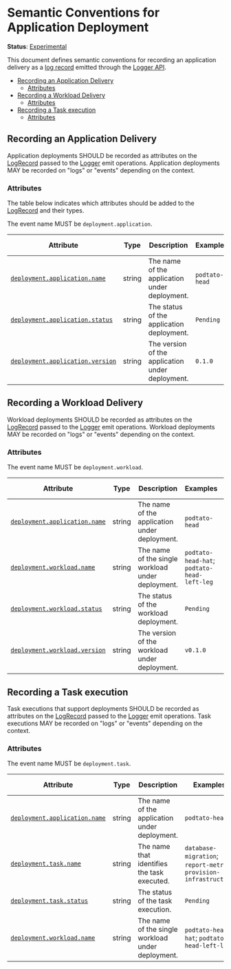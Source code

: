 # Semantic Conventions for Application Deployment

**Status**: [Experimental](../../document-status.md)

This document defines semantic conventions for recording an application delivery as
a [log record](../api.md#logrecord) emitted through the [Logger API](../api.md#emit-logrecord).

<!-- Re-generate TOC with `markdown-toc --no-first-h1 -i` -->

<!-- toc -->

- [Recording an Application Delivery](#recording-an-application-delivery)
  * [Attributes](#attributes)
- [Recording a Workload Delivery](#recording-a-workload-delivery)
  * [Attributes](#attributes-1)
- [Recording a Task execution](#recording-a-task-execution)
  * [Attributes](#attributes-2)

<!-- tocstop -->

## Recording an Application Delivery

Application deployments SHOULD be recorded as attributes on the
[LogRecord](../api.md#logrecord) passed to the [Logger](../api.md#logger) emit
operations. Application deployments MAY be recorded on "logs" or "events" depending on the
context.

### Attributes

The table below indicates which attributes should be added to the
[LogRecord](../api.md#logrecord) and their types.

<!-- semconv log-deployment-application -->
The event name MUST be `deployment.application`.

| Attribute  | Type | Description  | Examples  | Requirement Level |
|---|---|---|---|---|
| [`deployment.application.name`](../../trace/semantic_conventions/deployment.md) | string | The name of the application under deployment. | `podtato-head` | Required |
| [`deployment.application.status`](../../trace/semantic_conventions/deployment.md) | string | The status of the application deployment. | `Pending` | Recommended |
| [`deployment.application.version`](../../trace/semantic_conventions/deployment.md) | string | The version of the application under deployment. | `0.1.0` | Recommended |
<!-- endsemconv -->

## Recording a Workload Delivery

Workload deployments SHOULD be recorded as attributes on the
[LogRecord](../api.md#logrecord) passed to the [Logger](../api.md#logger) emit
operations. Workload deployments MAY be recorded on "logs" or "events" depending on the
context.

### Attributes

<!-- semconv log-deployment-workload -->
The event name MUST be `deployment.workload`.

| Attribute  | Type | Description  | Examples  | Requirement Level |
|---|---|---|---|---|
| [`deployment.application.name`](../../trace/semantic_conventions/deployment.md) | string | The name of the application under deployment. | `podtato-head` | Required |
| [`deployment.workload.name`](../../trace/semantic_conventions/deployment.md) | string | The name of the single workload under deployment. | `podtato-head-hat`; `podtato-head-left-leg` | Required |
| [`deployment.workload.status`](../../trace/semantic_conventions/deployment.md) | string | The status of the workload deployment. | `Pending` | Recommended |
| [`deployment.workload.version`](../../trace/semantic_conventions/deployment.md) | string | The version of the workload under deployment. | `v0.1.0` | Recommended |
<!-- endsemconv -->

## Recording a Task execution

Task executions that support deployments SHOULD be recorded as attributes on the
[LogRecord](../api.md#logrecord) passed to the [Logger](../api.md#logger) emit
operations. Task executions MAY be recorded on "logs" or "events" depending on the
context.


### Attributes

<!-- semconv log-deployment-task -->
The event name MUST be `deployment.task`.

| Attribute  | Type | Description  | Examples  | Requirement Level |
|---|---|---|---|---|
| [`deployment.application.name`](../../trace/semantic_conventions/deployment.md) | string | The name of the application under deployment. | `podtato-head` | Required |
| [`deployment.task.name`](../../trace/semantic_conventions/deployment.md) | string | The name that identifies the task executed. | `database-migration`; `report-metric`; `provision-infrastructure` | Required |
| [`deployment.task.status`](../../trace/semantic_conventions/deployment.md) | string | The status of the task execution. | `Pending` | Recommended |
| [`deployment.workload.name`](../../trace/semantic_conventions/deployment.md) | string | The name of the single workload under deployment. | `podtato-head-hat`; `podtato-head-left-leg` | Recommended |
<!-- endsemconv -->
